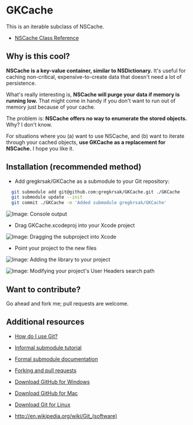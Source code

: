 GKCache
=======
This is an iterable subclass of NSCache.

* [NSCache Class Reference]

Why is this cool?
-----------------
<strong>NSCache is a key-value container, similar to NSDictionary.</strong> It's useful for caching non-critical, expensive-to-create data that doesn't need a lot of persistence.

What's really interesting is, <strong>NSCache will purge your data if memory is running low.</strong> That might come in handy if you don't want to run out of memory just because of your cache.

The problem is: <strong>NSCache offers no way to enumerate the stored objects.</strong> Why? I don't know.

For situations where you (a) want to use NSCache, and (b) want to iterate through your cached objects, <strong>use GKCache as a replacement for NSCache.</strong> I hope you like it.

Installation (recommended method)
-------------------------------------------------

- Add gregkrsak/GKCache as a submodule to your Git repository:

~~~bash
  git submodule add git@github.com:gregkrsak/GKCache.git ./GKCache
  git submodule update --init
  git commit ./GKCache -m 'Added submodule gregkrsak/GKCache'
~~~

![Image: Console output](https://drive.google.com/uc?export=view&id=0B15HSB1iaOZ2b1JjT0pTaU1zQWs "Oohh.. red. Ahh.")

- Drag GKCache.xcodeproj into your Xcode project

![Image: Dragging the subproject into Xcode](https://drive.google.com/uc?export=view&id=0B15HSB1iaOZ2YUt2LUw2MEEtSmM "Be sure you grab the GKCache project file, and not an operating system folder.")

- Point your project to the new files

![Image: Adding the library to your project](https://drive.google.com/uc?export=view&id=0B15HSB1iaOZ2OEVMdVpia1JsRVE "Link your project binary with the GKCache library.")

![Image: Modifying your project's User Headers search path](https://drive.google.com/uc?export=view&id=0B15HSB1iaOZ2UXRFREl4YzJ5VTg "Modify your User Headers search path, if desired.")

Want to contribute?
-------------------

Go ahead and fork me; pull requests are welcome.

Additional resources
--------------------

* [How do I use Git?]

* [Informal submodule tutorial]

* [Formal submodule documentation]

* [Forking and pull requests]

* [Download GitHub for Windows]

* [Download GitHub for Mac]

* [Download Git for Linux]

* http://en.wikipedia.org/wiki/Git_(software)

  [NSCache Class Reference]: https://developer.apple.com/library/ios/documentation/cocoa/reference/NSCache_Class/Reference/Reference.html
  [Informal submodule tutorial]: http://blog.jacius.info/git-submodule-cheat-sheet/
  [Formal submodule documentation]: http://git-scm.com/book/en/Git-Tools-Submodules
  [Forking and pull requests]: https://help.github.com/articles/using-pull-requests
  [How do I use Git?]: http://git-scm.com/documentation
  [Download GitHub for Windows]: http://windows.github.com/
  [Download GitHub for Mac]: http://mac.github.com/
  [Download Git for Linux]: http://git-scm.com/download/linux